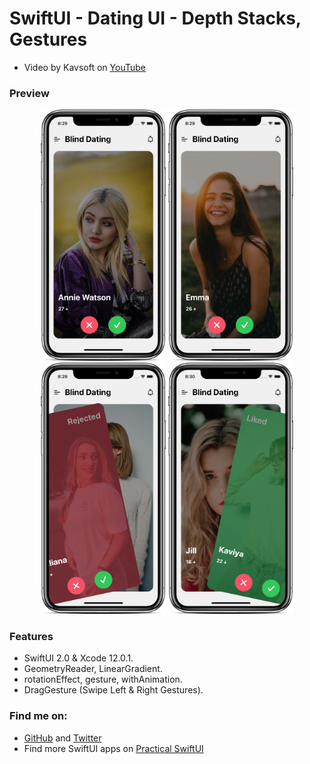 # SwiftUI - Dating UI - Depth Stacks, Gestures

- Video by Kavsoft on [YouTube](https://youtu.be/8gIsZb9miG0)

### Preview

<p align="middle">
      <img src="preview/preview-1.png" width="200" />
      <img src="preview/preview-2.png" width="200" /> 
      <img src="preview/preview-3.png" width="200" />
      <img src="preview/preview-4.png" width="200" /> 
</p>

### Features

- SwiftUI 2.0 & Xcode 12.0.1.
- GeometryReader, LinearGradient.
- rotationEffect, gesture, withAnimation.
- DragGesture (Swipe Left & Right Gestures).

### Find me on:

- [GitHub](https://github.com/duonghominhhuy) and [Twitter](https://twitter.com/duonghominhhuy)
- Find more SwiftUI apps on [Practical SwiftUI](https://github.com/duonghominhhuy/practical-swiftui)


